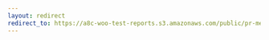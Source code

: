 ```yaml
---
layout: redirect
redirect_to: https://a8c-woo-test-reports.s3.amazonaws.com/public/pr-merge/42929/api/index.html
---
```

